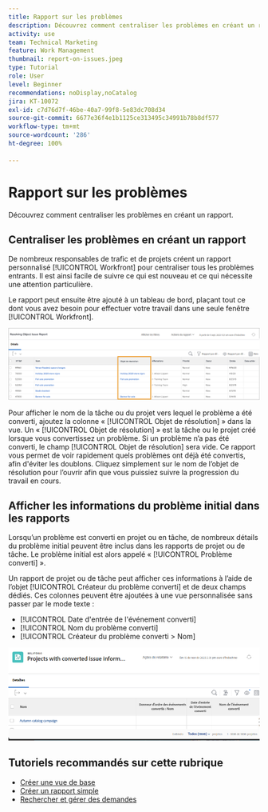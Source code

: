 ```yaml
---
title: Rapport sur les problèmes
description: Découvrez comment centraliser les problèmes en créant un rapport.
activity: use
team: Technical Marketing
feature: Work Management
thumbnail: report-on-issues.jpeg
type: Tutorial
role: User
level: Beginner
recommendations: noDisplay,noCatalog
jira: KT-10072
exl-id: c7d76d7f-46be-40a7-99f8-5e83dc708d34
source-git-commit: 6677e36f4e1b1125ce313495c34991b78b8df577
workflow-type: tm+mt
source-wordcount: '286'
ht-degree: 100%

---
```


# Rapport sur les problèmes

Découvrez comment centraliser les problèmes en créant un rapport.

## Centraliser les problèmes en créant un rapport

De nombreux responsables de trafic et de projets créent un rapport personnalisé [!UICONTROL Workfront] pour centraliser tous les problèmes entrants. Il est ainsi facile de suivre ce qui est nouveau et ce qui nécessite une attention particulière.

Le rapport peut ensuite être ajouté à un tableau de bord, plaçant tout ce dont vous avez besoin pour effectuer votre travail dans une seule fenêtre [!UICONTROL Workfront].

![Image de la colonne [!UICONTROL Objet de résolution] d’un rapport de problème.](assets/18-resolving-object-report.png)

Pour afficher le nom de la tâche ou du projet vers lequel le problème a été converti, ajoutez la colonne « [!UICONTROL Objet de résolution] » dans la vue. Un « [!UICONTROL Objet de résolution] » est la tâche ou le projet créé lorsque vous convertissez un problème. Si un problème n’a pas été converti, le champ [!UICONTROL Objet de résolution] sera vide. Ce rapport vous permet de voir rapidement quels problèmes ont déjà été convertis, afin d&#39;éviter les doublons. Cliquez simplement sur le nom de l’objet de résolution pour l’ouvrir afin que vous puissiez suivre la progression du travail en cours.

## Afficher les informations du problème initial dans les rapports

Lorsqu’un problème est converti en projet ou en tâche, de nombreux détails du problème initial peuvent être inclus dans les rapports de projet ou de tâche. Le problème initial est alors appelé « [!UICONTROL Problème converti] ».

Un rapport de projet ou de tâche peut afficher ces informations à l’aide de l’objet [!UICONTROL Créateur du problème converti] et de deux champs dédiés. Ces colonnes peuvent être ajoutées à une vue personnalisée sans passer par le mode texte :

* [!UICONTROL Date d&#39;entrée de l&#39;événement converti]
* [!UICONTROL Nom du problème converti]
* [!UICONTROL Créateur du problème converti > Nom]

![Image des informations de rapport de problèmes.](assets/19-text-mode-reporting-for-issues.png)


## Tutoriels recommandés sur cette rubrique

* [Créer une vue de base](/help/reporting/basic-reporting/create-a-basic-view.md)
* [Créer un rapport simple](/help/reporting/basic-reporting/create-a-simple-report.md)
* [Rechercher et gérer des demandes](/help/manage-work/issues-requests/find-requests.md)

